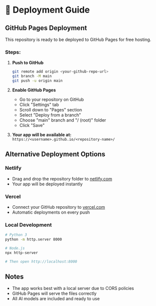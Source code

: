# 🚀 Deployment Guide

## GitHub Pages Deployment

This repository is ready to be deployed to GitHub Pages for free hosting.

### Steps:

1. **Push to GitHub**
   ```bash
   git remote add origin <your-github-repo-url>
   git branch -M main
   git push -u origin main
   ```

2. **Enable GitHub Pages**
   - Go to your repository on GitHub
   - Click "Settings" tab
   - Scroll down to "Pages" section
   - Select "Deploy from a branch"
   - Choose "main" branch and "/ (root)" folder
   - Click "Save"

3. **Your app will be available at:**
   `https://<username>.github.io/<repository-name>/`

## Alternative Deployment Options

### Netlify
- Drag and drop the repository folder to [netlify.com](https://netlify.com)
- Your app will be deployed instantly

### Vercel
- Connect your GitHub repository to [vercel.com](https://vercel.com)
- Automatic deployments on every push

### Local Development
```bash
# Python 3
python -m http.server 8000

# Node.js
npx http-server

# Then open http://localhost:8000
```

## Notes
- The app works best with a local server due to CORS policies
- GitHub Pages will serve the files correctly
- All AI models are included and ready to use
